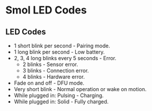 # Smol LED Codes

## LED Codes
* 1 short blink per second - Pairing mode.
* 1 long blink per second - Low battery.
* 2, 3, 4 long blinks every 5 seconds - Error.
    * 2 blinks - Sensor error.
    * 3 blinks - Connection error.
    * 4 blinks - Hardware error.
* Fade on and off - DFU mode.
* Very short blink - Normal operation or wake on motion.
* While plugged in: Pulsing - Charging.
* While plugged in: Solid - Fully charged.
